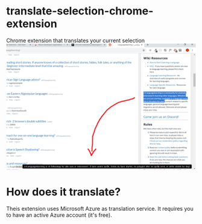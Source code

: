 # translate-selection-chrome-extension
Chrome extension that translates your current selection
<img src="preview.png"/>

# How does it translate?

Theis extension uses Microsoft Azure as translation service. It requires you to have an active Azure account (it's free). 
